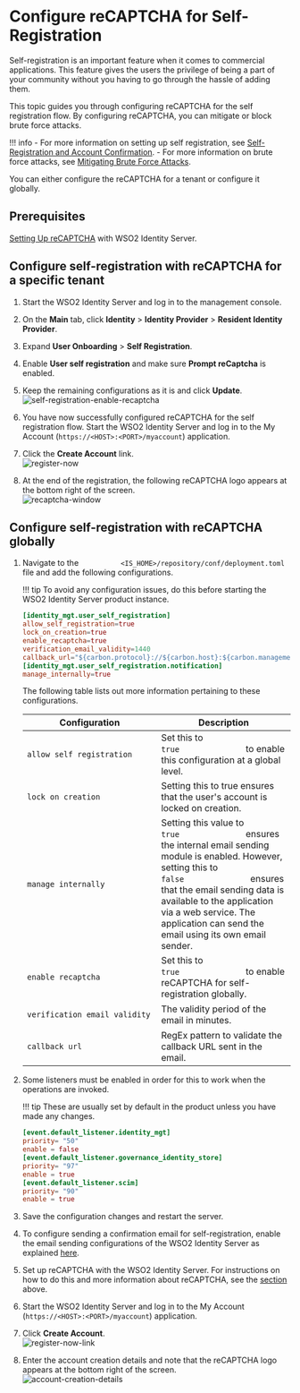 # Configure reCAPTCHA for Self-Registration

Self-registration is an important feature when it comes to commercial
applications. This feature gives the users the privilege of being a
part of your community without you having to go through the hassle of
adding them.

This topic guides you through configuring reCAPTCHA for the self
registration flow. By configuring reCAPTCHA, you can mitigate or block
brute force attacks.

!!! info 
    -   For more information on setting up self registration, see
        [Self-Registration and Account
        Confirmation]({{base_path}}/guides/identity-lifecycles/self-registration-workflow).
    -   For more information on brute force attacks, see [Mitigating Brute
        Force Attacks]({{base_path}}/deploy/mitigate-attacks/mitigate-brute-force-attacks).

You can either configure the reCAPTCHA for a tenant or configure it globally. 

## Prerequisites

[Setting Up reCAPTCHA]({{base_path}}/deploy/configure-recaptcha.md) with WSO2 Identity Server.


## Configure self-registration with reCAPTCHA for a specific tenant

1.  Start the WSO2 Identity Server and log in to the management console.
2.  On the **Main** tab, click **Identity** > **Identity Provider** > **Resident Identity Provider**.
3.  Expand **User Onboarding** > **Self Registration**.
4.  Enable **User self registration** and make sure **Prompt reCaptcha** is enabled.
5.  Keep the remaining configurations as it is and click **Update**.
    ![self-registration-enable-recaptcha]({{base_path}}/assets/img/guides/self-registration-enable-recaptcha.png)
6.  You have now successfully configured reCAPTCHA for the self
    registration flow. Start the WSO2 Identity Server and log in to the
    My Account (`https://<HOST>:<PORT>/myaccount`) application.
    
7.  Click the **Create Account** link.  
    ![register-now]({{base_path}}/assets/img/guides/register-now-option.png)
8.  At the end of the registration, the following reCAPTCHA logo
    appears at the bottom right of the screen.  
    ![recaptcha-window]({{base_path}}/assets/img/guides/recaptcha-window.png) 


## Configure self-registration with reCAPTCHA globally

1.  Navigate to the
    `           <IS_HOME>/repository/conf/deployment.toml          `
    file and add the following configurations.

    !!! tip
        To avoid any configuration issues, do this before starting
        the WSO2 Identity Server product instance.
    

    ```toml
    [identity_mgt.user_self_registration]
    allow_self_registration=true
    lock_on_creation=true
    enable_recaptcha=true
    verification_email_validity=1440
    callback_url="${carbon.protocol}://${carbon.host}:${carbon.management.port}/authenticationendpoint/login.do"
    [identity_mgt.user_self_registration.notification]
    manage_internally=true    
    ```
    
    The following table lists out more information pertaining to these
    configurations.

    <table>
    <colgroup>
    <col style="width: 50%" />
    <col style="width: 50%" />
    </colgroup>
    <thead>
    <tr class="header">
    <th>Configuration</th>
    <th>Description</th>
    </tr>
    </thead>
    <tbody>
    <tr class="odd">
    <td><pre><code>allow_self_registration</code></pre></td>
    <td>Set this to <code>               true              </code> to enable this configuration at a global level.</td>
    </tr>
    <tr class="even">
    <td><pre><code>lock_on_creation</code></pre></td>
    <td>Setting this to true ensures that the user's account is locked on creation.</td>
    </tr>
    <tr class="odd">
    <td><pre><code>manage_internally</code></pre></td>
    <td>Setting this value to <code>               true              </code> ensures the internal email sending module is enabled. However, setting this to <code>               false              </code> ensures that the email sending data is available to the application via a web service. The application can send the email using its own email sender.</td>
    </tr>
    <tr class="even">
    <td><pre><code>enable_recaptcha</code></pre></td>
    <td>Set this to <code>               true              </code> to enable reCAPTCHA for self-registration globally.</td>
    </tr>
    <tr class="odd">
    <td><pre><code>verification_email_validity</code></pre></td>
    <td>The validity period of the email in minutes.
    </tr>
    <tr class="even">
    <td><pre><code>callback_url</code></pre></td>
    <td>RegEx pattern to validate the callback URL sent in the email.</td>
    </tr>
    </tbody>
    </table>

2.  Some listeners must be enabled in order for this to work when the
    operations are invoked.

    !!! tip
        These are usually set by default in the product unless you
        have made any changes.
    

    ```toml
    [event.default_listener.identity_mgt]
    priority= "50"
    enable = false
    [event.default_listener.governance_identity_store]
    priority= "97"
    enable = true
    [event.default_listener.scim]
    priority= "90"
    enable = true
    ```

3.  Save the configuration changes and restart the server.

4.  To configure sending a confirmation email for
    self-registration, enable the email sending configurations
    of the WSO2 Identity Server as explained
    [here]({{base_path}}/deploy/configure-email-sending).
    
5.  Set up reCAPTCHA with the WSO2 Identity Server. For instructions on
    how to do this and more information about reCAPTCHA, see the [section](#configure-self-registration-with-recaptcha-for-a-specific-tenant) above. 

6.  Start the WSO2 Identity Server and log in to the My Account (`https://<HOST>:<PORT>/myaccount`) application.

7.  Click **Create Account**.  
    ![register-now-link]({{base_path}}/assets/img/guides/register-now-option.png)
8.  Enter the account creation details and note that the reCAPTCHA logo appears at the bottom right of the screen.  
    ![account-creation-details]({{base_path}}/assets/img/guides/account-creation-details.png)
